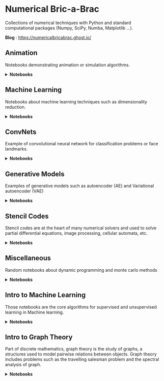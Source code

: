 # Numerical Bric-a-Brac
Collections of numerical techniques with Python and standard computational packages (Numpy, SciPy, Numba, Matplotlib ...).

**Blog** : https://numericalbricabrac.ghost.io/

## Animation

Notebooks demonstrating animation or simulation algorithms. 

<details>
<summary><b>Notebooks</b></summary>
<table>
<tbody>
  <tr>
    <td align='center' width='150'>
      <a href ="https://github/vincentbonnetcg/Numerical-Bric-a-Brac/blob/master/animation/implicit_time_integrator.ipynb">
      <img src="https://github.com/vincentbonnetcg/Numerical-Bric-a-Brac/blob/master/data/thumbnails/implicit_solver.png" alt="implicit_solver" width="120px" height="70px">
	  </a></br>
      <a href="https://colab.research.google.com/github/vincentbonnetcg/Numerical-Bric-a-Brac/blob/master/animation/implicit_time_integrator.ipynb"><img src="https://colab.research.google.com/assets/colab-badge.svg"></a></td>
    <td>Implementation of Baraff's "Large steps in cloth simulation.</td>
  </tr>
  <tr>
    <td align='center' width='150'>
      <a href ="https://github.com/vincentbonnetcg/Numerical-Bric-a-Brac/blob/master/animation/inverse_kinematic.ipynb">
      <img src="https://github.com/vincentbonnetcg/Numerical-Bric-a-Brac/blob/master/data/thumbnails/inverse_kinematic.png" alt="inverse_kinematic" width="120px" height="70px"></a></br>
<a href="https://colab.research.google.com/github/vincentbonnetcg/Numerical-Bric-a-Brac/blob/master/animation/inverse_kinematic.ipynb"><img src="https://colab.research.google.com/assets/colab-badge.svg"></a>
    </td>
    <td>Inverse kinematics using least square methods to solve the ill-posed problem.
    </td>   
  </tr>
  <tr>
    <td align='center' width='150'>
      <a href ="https://github.com/vincentbonnetcg/Numerical-Bric-a-Brac/blob/master/animation/linear_blend_skinning.ipynb">
      <img src="https://github.com/vincentbonnetcg/Numerical-Bric-a-Brac/blob/master/data/thumbnails/subspace_deformation.png" alt="subspace_deformation" width="120px" height="70px">
	  </a></br>
	  <a href="https://colab.research.google.com/github/vincentbonnetcg/Numerical-Bric-a-Brac/blob/master/animation/linear_blend_skinning.ipynb"><img src="https://colab.research.google.com/assets/colab-badge.svg"></a>
    </td>
    <td>Skeletal Subspace Deformation</td>
  </tr>
</tbody>
</table>
</details>

## Machine Learning

Notebooks about machine learning techniques such as dimensionality reduction.

<details>
<summary><b>Notebooks</b></summary>
<table>
<tbody>
  <tr>
    <td align='center' width='150'>
      <a href ="https://github.com/vincentbonnetcg/Numerical-Bric-a-Brac/blob/master/machine_learning/eigen_faces.ipynb">
      <img src="https://github.com/vincentbonnetcg/Numerical-Bric-a-Brac/blob/master/data/thumbnails/eigenfaces.png" alt="eigenfaces" width="120px" height="70px">
	  </a></br>
      <a href="https://colab.research.google.com/github/vincentbonnetcg/Numerical-Bric-a-Brac/blob/master/machine_learning/eigen_faces.ipynb"><img src="https://colab.research.google.com/assets/colab-badge.svg"></a></td>
    <td>Eigenfaces for face recognition on Olivetti faces dataset</td>
  </tr>
  <tr>
    <td align='center' width='150'>
      <a href ="https://github.com/vincentbonnetcg/Numerical-Bric-a-Brac/blob/master/machine_learning/pca_transform.ipynb">
      <img src="https://github.com/vincentbonnetcg/Numerical-Bric-a-Brac/blob/master/data/thumbnails/pca_transform.png" alt="pca_transform" width="120px" height="70px">
	  </a></br>
      <a href="https://colab.research.google.com/github/vincentbonnetcg/Numerical-Bric-a-Brac/blob/master/machine_learning/pca_transform.ipynb"><img src="https://colab.research.google.com/assets/colab-badge.svg"></a></td>
    <td>Optimal transformation of a point cloud with PCA</td>
  </tr>
  <tr>
    <td align='center' width='150'>
      <a href ="https://github.com/vincentbonnetcg/Numerical-Bric-a-Brac/blob/master/machine_learning/svd_compression.ipynb">
      <img src="https://github.com/vincentbonnetcg/Numerical-Bric-a-Brac/blob/master/data/thumbnails/svd_compression.png" alt="svd_compression" width="120px" height="70px">
	  </a></br>
      <a href="https://colab.research.google.com/github/vincentbonnetcg/Numerical-Bric-a-Brac/blob/master/machine_learning/svd_compression.ipynb"><img src="https://colab.research.google.com/assets/colab-badge.svg"></a></td>
    <td>Image compression with Singular Value Decomposition</td>
  </tr>
</tbody>
</table>
</details>

## ConvNets

Example of convolutional neural network for classification problems or face landmarks.

<details>
<summary><b>Notebooks</b></summary>

<table>
<tbody>
  <tr>
    <td align='center' width='150'>
      <a href ="https://github.com/vincentbonnetcg/Numerical-Bric-a-Brac/blob/master/cnn_models/facial_keypoints_detection.ipynb">
      <img src="https://github.com/vincentbonnetcg/Numerical-Bric-a-Brac/blob/master/data/thumbnails/face_keypoints.png" alt="face_keypoints" width="120px" height="70px">
	  </a></br>
      <a href="https://colab.research.google.com/github/vincentbonnetcg/Numerical-Bric-a-Brac/blob/master/cnn_models/facial_keypoints_detection.ipynb"><img src="https://colab.research.google.com/assets/colab-badge.svg"></a></td>
    <td>Facial keypoints detection</td>
  </tr>
  <tr>
    <td align='center' width='150'>
      <a href ="https://github.com/vincentbonnetcg/Numerical-Bric-a-Brac/blob/master/cnn_models/convnet.ipynb">
      <img src="https://github.com/vincentbonnetcg/Numerical-Bric-a-Brac/blob/master/data/thumbnails/conv_net.png" alt="conv_net" width="120px" height="70px">
	  </a></br>
      <a href="https://colab.research.google.com/github/vincentbonnetcg/Numerical-Bric-a-Brac/blob/master/cnn_models/convnet.ipynb"><img src="https://colab.research.google.com/assets/colab-badge.svg"></a></td>
    <td>Image classification on CIFAR-10 using CNN</td>
  </tr>
  <tr>
    <td align='center' width='150'>
      <a href ="https://github.com/vincentbonnetcg/Numerical-Bric-a-Brac/blob/master/cnn_models/resnet.ipynb">
      <img src="https://github.com/vincentbonnetcg/Numerical-Bric-a-Brac/blob/master/data/thumbnails/res_net.png" alt="res_net" width="120px" height="70px">
	  </a></br>
      <a href="https://colab.research.google.com/github/vincentbonnetcg/Numerical-Bric-a-Brac/blob/master/cnn_models/resnet.ipynb"><img src="https://colab.research.google.com/assets/colab-badge.svg"></a></td>
    <td>Image classification on CIFAR-10 using ResNet</td>
  </tr>
</tbody>
</table>

</details>

## Generative Models

Examples of generative models such as autoencoder (AE) and Variational autoencoder (VAE)

<details>
<summary><b>Notebooks</b></summary>

<table>
<tbody>
  <tr>
    <td align='center' width='150'>
      <a href ="https://github.com/vincentbonnetcg/Numerical-Bric-a-Brac/blob/master/generative_models/ae_fashion_mnist.ipynb">
      <img src="https://github.com/vincentbonnetcg/Numerical-Bric-a-Brac/blob/master/data/thumbnails/autoencoder.png" alt="ae_fashion_mnist" width="120px" height="70px">
	  </a></br>
      <a href="https://colab.research.google.com/github/vincentbonnetcg/Numerical-Bric-a-Brac/blob/master/generative_models/ae_fashion_mnist.ipynb"><img src="https://colab.research.google.com/assets/colab-badge.svg"></a>
    </td>
    <td>Autoencoder on Fashion MNIST</td>
  </tr>
  <tr>
    <td align='center' width='150'>
      <a href ="https://github.com/vincentbonnetcg/Numerical-Bric-a-Brac/blob/master/generative_models/vae_mnist.ipynb">
      <img src="https://github.com/vincentbonnetcg/Numerical-Bric-a-Brac/blob/master/data/thumbnails/variational_autoencoder.png" alt="variational_autoencoder" width="120px" height="70px">
	  </a></br>
      <a href="https://colab.research.google.com/github/vincentbonnetcg/Numerical-Bric-a-Brac/blob/master/generative_models/vae_mnist.ipynb"><img src="https://colab.research.google.com/assets/colab-badge.svg"></a>
    </td>
    <td>Variational autoencoder on MNIST</td>
  </tr>
</tbody>
</table>

</details>

## Stencil Codes

Stencil codes are at the heart of many numerical solvers and used to solve partial differential equations, image processing, cellular automata, etc.

<details>
<summary><b>Notebooks</b></summary>
<table>
<tbody>
  <tr>
    <td align='center' width='150'>
      <a href ="https://colab.research.google.com/github/vincentbonnetcg/Numerical-Bric-a-Brac/blob/master/stencil_codes/poisson_solver.ipynb">
      <img src="https://github.com/vincentbonnetcg/Numerical-Bric-a-Brac/blob/master/data/thumbnails/poisson_solver.png" alt="poisson_solver" width="120px" height="70px">
	  </a></br>
      <a href="https://colab.research.google.com/github/vincentbonnetcg/Numerical-Bric-a-Brac/blob/master/stencil_codes/poisson_solver.ipynb"><img src="https://colab.research.google.com/assets/colab-badge.svg"></a></td>
    <td>Diffusion problem</td>
  </tr>
  <tr>
    <td align='center' width='150'>
      <a href ="https://github.com/vincentbonnetcg/Numerical-Bric-a-Brac/blob/master/stencil_codes/laplace_inpainting.ipynb">
      <img src="https://github.com/vincentbonnetcg/Numerical-Bric-a-Brac/blob/master/data/thumbnails/laplace_inpainting.png" alt="laplace_inpainting" width="120px" height="70px">
	  </a></br>
      <a href="https://colab.research.google.com/github/vincentbonnetcg/Numerical-Bric-a-Brac/blob/master/stencil_codes/laplace_inpainting.ipynb"><img src="https://colab.research.google.com/assets/colab-badge.svg"></a>
	</td>
    <td>Laplace inpainting to restore an image</td>
  </tr>
  <tr>
    <td align='center' width='150'>
      <a href ="https://github.com/vincentbonnetcg/Numerical-Bric-a-Brac/blob/master/stencil_codes/convolution_matrix.ipynb">
      <img src="https://github.com/vincentbonnetcg/Numerical-Bric-a-Brac/blob/master/data/thumbnails/convolution.png" alt="convolution" width="120px" height="70px">
	  </a></br>
	  <a href="https://colab.research.google.com/github/vincentbonnetcg/Numerical-Bric-a-Brac/blob/master/stencil_codes/convolution_matrix.ipynb"><img src="https://colab.research.google.com/assets/colab-badge.svg"></a>
	</td>
    <td>Image processing with convolution kernels</td>
  </tr>
  <tr>
    <td align='center' width='150'>
      <a href ="https://github.com/vincentbonnetcg/Numerical-Bric-a-Brac/blob/master/stencil_codes/game_of_life.ipynb">
      <img src="https://github.com/vincentbonnetcg/Numerical-Bric-a-Brac/blob/master/data/thumbnails/conway.png" alt="conway" width="120px" height="70px">
	  </a></br>
	  <a href="https://colab.research.google.com/github/vincentbonnetcg/Numerical-Bric-a-Brac/blob/master/stencil_codes/game_of_life.ipynb"><img src="https://colab.research.google.com/assets/colab-badge.svg"></a>
	</td>
    <td>Cellular automata with Conway's game of life rules</td>
  </tr>
</tbody>
</table>
</details>

## Miscellaneous

Random notebooks about dynamic programming and monte carlo methods 

<details>
<summary><b>Notebooks</b></summary>
<table>
<tbody>
  <tr>
    <td align='center' width='150'>
      <a href ="https://github.com/vincentbonnetcg/Numerical-Bric-a-Brac/blob/master/miscellaneous/convex_optimization.ipynb">
      <img src="https://github.com/vincentbonnetcg/Numerical-Bric-a-Brac/blob/master/data/thumbnails/multivariable_optimizations.png" alt="multivariable_optimizations" width="120px" height="70px">
	  </a></br>
	  <a href="https://colab.research.google.com/github/vincentbonnetcg/Numerical-Bric-a-Brac/blob/master/miscellaneous/convex_optimization.ipynb"><img src="https://colab.research.google.com/assets/colab-badge.svg"></a></td>
    <td>Multivariable Optimizations (Gradient Descent and Newton's methods)</td>
  </tr>
  <tr>
    <td align='center' width='150'>
      <a href ="https://github.com/vincentbonnetcg/Numerical-Bric-a-Brac/blob/master/miscellaneous/image_augmentation.ipynb">
      <img src="https://github.com/vincentbonnetcg/Numerical-Bric-a-Brac/blob/master/data/thumbnails/self_supervised.png" alt="self_supervised" width="120px" height="70px">
	  </a></br>
      <a href="https://colab.research.google.com/github/vincentbonnetcg/Numerical-Bric-a-Brac/blob/master/miscellaneous/image_augmentation.ipynb"><img src="https://colab.research.google.com/assets/colab-badge.svg"></a>
    </td>
    <td>Image Augmentation for Self-Supervised Learning</td>
  </tr>
  <tr>
    <td align='center' width='150'>
      <a href ="https://github.com/vincentbonnetcg/Numerical-Bric-a-Brac/blob/master/snakemake_demo/run.ipynb">
      <img src="https://github.com/vincentbonnetcg/Numerical-Bric-a-Brac/blob/master/data/thumbnails/snakemake.png" alt="markov_chain" width="120px" height="70px">
	  </a></br>
	  <a href="https://colab.research.google.com/github/vincentbonnetcg/Numerical-Bric-a-Brac/blob/master/snakemake_demo/run.ipynb"><img src="https://colab.research.google.com/assets/colab-badge.svg"></a>
    </td>
    <td>Example of ML pipeline with Snakemake</td>
  </tr>
  <tr>
    <td align='center' width='150'>
      <a href ="https://github.com/vincentbonnetcg/Numerical-Bric-a-Brac/blob/master/miscellaneous/numba_intro.ipynb">
      <img src="https://github.com/vincentbonnetcg/Numerical-Bric-a-Brac/blob/master/data/thumbnails/numba.png" alt="markov_chain" width="120px" height="70px">
	  </a></br>
	  <a href="https://colab.research.google.com/github/vincentbonnetcg/Numerical-Bric-a-Brac/blob/master/miscellaneous/numba_intro.ipynb"><img src="https://colab.research.google.com/assets/colab-badge.svg"></a>
    </td>
    <td>Introduction to Numba</td>
  </tr>
  <tr>
    <td align='center' width='150'>
      <a href ="https://github.com/vincentbonnetcg/Numerical-Bric-a-Brac/blob/master/miscellaneous/dynamic_programming.ipynb">
      <img src="https://github.com/vincentbonnetcg/Numerical-Bric-a-Brac/blob/master/data/thumbnails/dynamic_programming.png" alt="dynamic_programming" width="120px" height="70px">
      </a></br>
      <a href="https://colab.research.google.com/github/vincentbonnetcg/Numerical-Bric-a-Brac/blob/master/miscellaneous/dynamic_programming.ipynb"><img src="https://colab.research.google.com/assets/colab-badge.svg"></a>
    </td>
    <td>Dynamic programming Examples</td>   
  </tr>
  <tr>
    <td align='center' width='150'>
      <a href ="https://github.com/vincentbonnetcg/Numerical-Bric-a-Brac/blob/master/miscellaneous/monte_carlo.ipynb">
      <img src="https://github.com/vincentbonnetcg/Numerical-Bric-a-Brac/blob/master/data/thumbnails/monte_carlo_integration.png" alt="monte_carlo_integration" width="120px" height="70px">
      </a></br>
      <a href="https://colab.research.google.com/github/vincentbonnetcg/Numerical-Bric-a-Brac/blob/master/miscellaneous/monte_carlo.ipynb"><img src="https://colab.research.google.com/assets/colab-badge.svg"></a>
    </td>
    <td>Examples of Monte Carlo integrations</td>   
  </tr>
  <tr>
    <td align='center' width='150'>
      <a href ="https://github.com/vincentbonnetcg/Numerical-Bric-a-Brac/blob/master/path_tracing">
      <img src="https://github.com/vincentbonnetcg/Numerical-Bric-a-Brac/blob/master/data/thumbnails/path_tracing.png" alt="path_tracing" width="120px" height="70px">
	  </a></br>
	  <a href ="https://github.com/vincentbonnetcg/Numerical-Bric-a-Brac/blob/master/path_tracing">GitHub</a>
    </td>
    <td>Monte Carlo Path Tracing</td>
  </tr>
  <tr>
    <td align='center' width='150'>
      <a href ="https://github.com/vincentbonnetcg/Numerical-Bric-a-Brac/blob/master/miscellaneous/markov_chain.ipynb">
      <img src="https://github.com/vincentbonnetcg/Numerical-Bric-a-Brac/blob/master/data/thumbnails/markov_chain.png" alt="markov_chain" width="120px" height="70px">
	  </a></br>
	  <a href="https://colab.research.google.com/github/vincentbonnetcg/Numerical-Bric-a-Brac/blob/master/miscellaneous/markov_chain.ipynb"><img src="https://colab.research.google.com/assets/colab-badge.svg"></a>
    </td>
    <td>Generate authors names from the <i>Collection of Poems from Poetry Foundation</td>
  </tr>
  <tr>
    <td align='center' width='150'>
      <a href ="https://github.com/vincentbonnetcg/Numerical-Bric-a-Brac/blob/master/miscellaneous/radial_basis_function.ipynb">
      <img src="https://github.com/vincentbonnetcg/Numerical-Bric-a-Brac/blob/master/data/thumbnails/radial_basis_kernels.png" alt="radial_basis_kernels" width="120px" height="70px">
      </a></br>
    <a href="https://colab.research.google.com/github/vincentbonnetcg/Numerical-Bric-a-Brac/blob/master/miscellaneous/radial_basis_function.ipynb"><img src="https://colab.research.google.com/assets/colab-badge.svg"></a>
    </td>
    <td>Interpolation with Radial Basis Functions (RBFs).
    </td>   
  </tr>
</tbody>
</table>
</details>

## Intro to Machine Learning

Those notebooks are the core algorithms for supervised and unsupervised learning in Machine learning.

<details>
<summary><b>Notebooks</b></summary>

<table>
<tbody>
  <tr>
  <td colspan='3'><b>Supervised Learning</b></td>
  </tr>
  <tr>
    <td align='center' width='150'>
      <a href ="https://github.com/vincentbonnetcg/Numerical-Bric-a-Brac/blob/master/intro_to_ml/simple_linear_regression.ipynb">
      <img src="https://github.com/vincentbonnetcg/Numerical-Bric-a-Brac/blob/master/data/thumbnails/linear_regression.png" alt="linear_regression" width="120px" height="70px">
	  </a></br>
      <a href="https://colab.research.google.com/github/vincentbonnetcg/Numerical-Bric-a-Brac/blob/master/intro_to_ml/simple_linear_regression.ipynb"><img src="https://colab.research.google.com/assets/colab-badge.svg"></a></td>
    <td>Linear regression from scratch</td>
  </tr>
  <tr>
    <td align='center' width='150'>
      <a href ="https://github.com/vincentbonnetcg/Numerical-Bric-a-Brac/blob/master/intro_to_ml/polynomial_regression.ipynb">
      <img src="https://github.com/vincentbonnetcg/Numerical-Bric-a-Brac/blob/master/data/thumbnails/polynomial_regression.png" alt="polynomial_regression" width="120px" height="70px">
	  </a></br>
      <a href="https://colab.research.google.com/github/vincentbonnetcg/Numerical-Bric-a-Brac/blob/master/intro_to_ml/polynomial_regression.ipynb"><img src="https://colab.research.google.com/assets/colab-badge.svg"></a></td>
    <td>Polynomial regression from scratch</td>
  </tr>
  <tr>
    <td align='center' width='150'>
      <a href ="https://github.com/vincentbonnetcg/Numerical-Bric-a-Brac/blob/master/intro_to_ml/logistic_regression.ipynb">
      <img src="https://github.com/vincentbonnetcg/Numerical-Bric-a-Brac/blob/master/data/thumbnails/logistic_regression.png" alt="logistic_regression" width="120px" height="70px">
	  </a></br>
      <a href="https://colab.research.google.com/github/vincentbonnetcg/Numerical-Bric-a-Brac/blob/master/intro_to_ml/logistic_regression.ipynb"><img src="https://colab.research.google.com/assets/colab-badge.svg"></a></td>
    <td>Logistic regression from scratch</td>
  </tr>
  <tr>
    <td align='center' width='150'>
      <a href ="https://github.com/vincentbonnetcg/Numerical-Bric-a-Brac/blob/master/intro_to_ml/multiclass_classifiation.ipynb">
      <img src="https://github.com/vincentbonnetcg/Numerical-Bric-a-Brac/blob/master/data/thumbnails/multiclass_classifiation.png" alt="multiclass_classifiation" width="120px" height="70px">
	  </a></br>
      <a href="https://colab.research.google.com/github/vincentbonnetcg/Numerical-Bric-a-Brac/blob/master/intro_to_ml/multiclass_classifiation.ipynb"><img src="https://colab.research.google.com/assets/colab-badge.svg"></a></td>
    <td>Multiclass Classification with Scikit-learn</td>
  </tr>
  <tr>
    <td align='center' width='150'>
      <a href ="https://github.com/vincentbonnetcg/Numerical-Bric-a-Brac/blob/master/intro_to_ml/support_vector_machine.ipynb">
      <img src="https://github.com/vincentbonnetcg/Numerical-Bric-a-Brac/blob/master/data/thumbnails/svm.png" alt="support_vector_machine" width="120px" height="70px">
	  </a></br>
      <a href="https://colab.research.google.com/github/vincentbonnetcg/Numerical-Bric-a-Brac/blob/master/intro_to_ml/support_vector_machine.ipynb"><img src="https://colab.research.google.com/assets/colab-badge.svg"></a></td>
    <td>Support Vector Machine (SVM) with Scikit-learn</td>
  </tr>
  <tr>
  <td colspan='3'><b>Unsupervised Learning</b></td>
  </tr>
  <tr>
    <td align='center' width='150'>
      <a href ="https://github.com/vincentbonnetcg/Numerical-Bric-a-Brac/blob/master/intro_to_ml/k_means_clustering.ipynb">
      <img src="https://github.com/vincentbonnetcg/Numerical-Bric-a-Brac/blob/master/data/thumbnails/k_means.png" alt="k_means" width="120px" height="70px">
	  </a></br>
      <a href="https://colab.research.google.com/github/vincentbonnetcg/Numerical-Bric-a-Brac/blob/master/intro_to_ml/k_means_clustering.ipynb"><img src="https://colab.research.google.com/assets/colab-badge.svg"></a></td>
    <td>K-means clustering from scratch</td>
  </tr>
</tbody>
</table>
</details>


## Intro to Graph Theory

Part of discrete mathematics, graph theory is the study of graphs, a structures used to model pairwise relations between objects.
Graph theory includes problems such as the travelling salesman problem and the spectral analysis of graph. 

<details>
<summary><b>Notebooks</b></summary>
<table>
<tbody>
  <tr>
    <td align='center' width='150'>
      <a href ="https://github.com/vincentbonnetcg/Numerical-Bric-a-Brac/blob/master/intro_to_graph_theory/graph_matrix.ipynb">
      <img src="https://github.com/vincentbonnetcg/Numerical-Bric-a-Brac/blob/master/data/thumbnails/graph_matrix.png" alt="graph_matrix" width="120px" height="70px">
	  </a></br>
      <a href="https://colab.research.google.com/github/vincentbonnetcg/Numerical-Bric-a-Brac/blob/master/intro_to_graph_theory/graph_matrix.ipynb"><img src="https://colab.research.google.com/assets/colab-badge.svg"></a></td>
    <td>List matrices describing a finite graph.</td>
  </tr>
  <tr>
    <td align='center' width='150'>
      <a href ="https://github.com/vincentbonnetcg/Numerical-Bric-a-Brac/blob/master/intro_to_graph_theory/graph_coloring.ipynb">
      <img src="https://github.com/vincentbonnetcg/Numerical-Bric-a-Brac/blob/master/data/thumbnails/graph_coloring.png" alt="graph_coloring" width="120px" height="70px">
	  </a></br>
      <a href="https://colab.research.google.com/github/vincentbonnetcg/Numerical-Bric-a-Brac/blob/master/intro_to_graph_theory/graph_coloring.ipynb"><img src="https://colab.research.google.com/assets/colab-badge.svg"></a></td>
    <td>Greedy algorithm for graph coloring.</td>
  </tr>
  <tr>
    <td align='center' width='150'>
      <a href ="https://github.com/vincentbonnetcg/Numerical-Bric-a-Brac/blob/master/intro_to_graph_theory/dijkstra.ipynb">
      <img src="https://github.com/vincentbonnetcg/Numerical-Bric-a-Brac/blob/master/data/thumbnails/dijkstra.png" alt="dijkstra" width="120px" height="70px">
	  </a></br>
      <a href="https://colab.research.google.com/github/vincentbonnetcg/Numerical-Bric-a-Brac/blob/master/intro_to_graph_theory/dijkstra.ipynb"><img src="https://colab.research.google.com/assets/colab-badge.svg"></a></td>
    <td>Find the shortest paths between nodes in a graph.</td>
  </tr>
  <tr>
    <td align='center' width='150'>
      <a href ="https://github.com/vincentbonnetcg/Numerical-Bric-a-Brac/blob/master/intro_to_graph_theory/spectral_graph_theory.ipynb">
      <img src="https://github.com/vincentbonnetcg/Numerical-Bric-a-Brac/blob/master/data/thumbnails/spectral_graph_theory.png" alt="spectral_graph_theory" width="120px" height="70px">
	  </a></br>
      <a href="https://colab.research.google.com/github/vincentbonnetcg/Numerical-Bric-a-Brac/blob/master/intro_to_graph_theory/spectral_graph_theory.ipynb"><img src="https://colab.research.google.com/assets/colab-badge.svg"></a></td>
    <td>Spectral Graph Thoery - PLACEHOLDER (WIP).</td>
  </tr>
</tbody>
</table>
</details>



